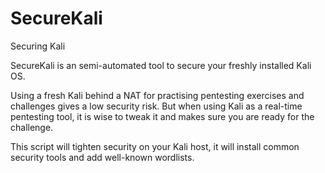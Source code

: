 # SecureKali
Securing Kali

SecureKali is an semi-automated tool to secure your freshly installed Kali OS.

Using a fresh Kali behind a NAT for practising pentesting exercises and challenges gives a low security risk.
But when using Kali as a real-time pentesting tool, it is wise to tweak it and makes sure you are ready for the challenge.

This script will tighten security on your Kali host, it will install common security tools and add well-known wordlists.
